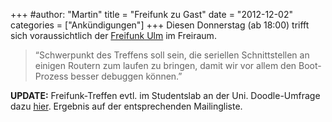 +++
#author: "Martin"
title = "Freifunk zu Gast"
date = "2012-12-02"
categories = ["Ankündigungen"]
+++
Diesen Donnerstag (ab 18:00) trifft sich voraussichtlich der [Freifunk
Ulm](http://wiki.freifunk.net/Freifunk_Ulm) im Freiraum.

> “Schwerpunkt des Treffens soll sein, die seriellen Schnittstellen an einigen
Routern zum laufen zu bringen, damit wir vor allem den Boot-Prozess besser
debuggen können.”

**UPDATE:** Freifunk-Treffen evtl. im Studentslab an der Uni. Doodle-Umfrage dazu [hier](http://www.doodle.com/z8hdiwfgik5wf9wd). Ergebnis auf der entsprechenden Mailingliste.

